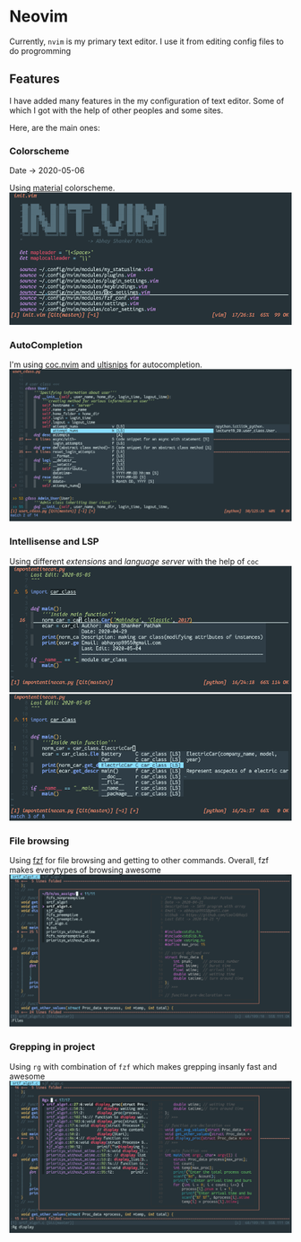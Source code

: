 # Neovim

Currently, `nvim` is my primary text editor. I use it from editing config files
to do progromming


## Features

I have added many features in the my configuration of text editor. Some of which
I got with the help of other peoples and some sites.

Here, are the main ones:


### Colorscheme

Date -> 2020-05-06

Using [material](https://github.com/kaicataldo/material.vim) colorscheme.
![material](sshots/material_scheme.png)


### AutoCompletion

I'm using [coc.nvim](https://github.com/neoclide/coc.nvim) and
[ultisnips](https://github.com/sirver/UltiSnips) for autocompletion.
![autocompletion](sshots/autocompletion.png)


### Intellisense and LSP

Using different _extensions_ and _language server_ with the help of `coc`
![intellisense](sshots/intellisense1.png)
![intellisense](sshots/intellisense2.png)


### File browsing

Using [fzf](https://github.com/junegunn/fzf.vim) for file browsing and getting to other commands.
Overall, fzf makes everytypes of browsing awesome
![fzf](sshots/fzf_files.png)


### Grepping in project

Using `rg` with combination of `fzf` which makes grepping insanly fast and awesome
![ripgrep](sshots/ripgrep.png)
